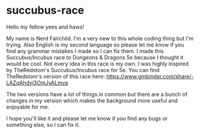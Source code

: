 # succubus-race

Hello my fellow yees and haws!

My name is Nerd Fairchild. I'm a very new to this whole coding thing but I'm trying. Also English is my second language so please let me know if you find any grammar mistakes I made so I can fix them.
I made this Succubus/Incubus race to Dungeons & Dragons 5e because I thought it would be cool. Not every idea in this race is my own. I was highly inspired by TheRedstom's Succubus/Incubus race for 5e. You can find TheRedstom's version of this race here:
https://www.gmbinder.com/share/-LAZqAhdvj3OmJyALmva

The two versions have a lot of things in common but there are a bunch of changes in my version which makes the background more useful and enjoyable for me.

I hope you'll like it and please let me know if you find any bugs or something else, so I can fix it.
